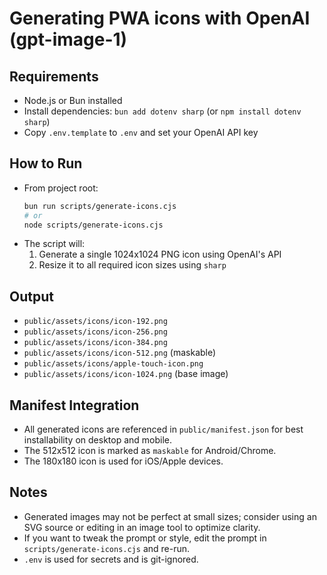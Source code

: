 # Generating PWA icons with OpenAI (gpt-image-1)

## Requirements
- Node.js or Bun installed
- Install dependencies: `bun add dotenv sharp` (or `npm install dotenv sharp`)
- Copy `.env.template` to `.env` and set your OpenAI API key

## How to Run
- From project root:
  ```sh
  bun run scripts/generate-icons.cjs
  # or
  node scripts/generate-icons.cjs
  ```
- The script will:
  1. Generate a single 1024x1024 PNG icon using OpenAI's API
  2. Resize it to all required icon sizes using `sharp`

## Output
- `public/assets/icons/icon-192.png`
- `public/assets/icons/icon-256.png`
- `public/assets/icons/icon-384.png`
- `public/assets/icons/icon-512.png` (maskable)
- `public/assets/icons/apple-touch-icon.png`
- `public/assets/icons/icon-1024.png` (base image)

## Manifest Integration
- All generated icons are referenced in `public/manifest.json` for best installability on desktop and mobile.
- The 512x512 icon is marked as `maskable` for Android/Chrome.
- The 180x180 icon is used for iOS/Apple devices.

## Notes
- Generated images may not be perfect at small sizes; consider using an SVG source or editing in an image tool to optimize clarity.
- If you want to tweak the prompt or style, edit the prompt in `scripts/generate-icons.cjs` and re-run.
- `.env` is used for secrets and is git-ignored.
